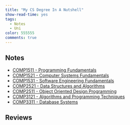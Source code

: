 ```yaml
---
title: "My CS Degree In A Nutshell"
show-read-time: yes
tags:
  - Notes
  - Uni
color: 555555
comments: true
---
```


## Notes
-   <a href="https://pepper-field-528.notion.site/COMP1511-Programming-Fundamentals-00e0ec6053ce4cd5ad57935a3ef73123">COMP1511 - Programming Fundamentals</a>
-   <a href="https://pepper-field-528.notion.site/COMP1521-Computer-Systems-Fundamentals-d52caa82ad024e7194aa25b9e559407c">COMP1521 - Computer Systems Fundamentals</a>
-   <a href="https://pepper-field-528.notion.site/COMP1531-Software-Engineering-Fundamentals-d390725be7784c62b3fedaac0160b08e">COMP1531 - Software Engineering Fundamentals</a>
-   <a href="https://pepper-field-528.notion.site/COMP2521-Data-Structures-and-Algorithms-d4d16e0f99a3426ab817015d2861ea7c">COMP2521 - Data Structures and Algorithms</a>
-   <a href="https://pepper-field-528.notion.site/COMP2511-Object-Oriented-Design-Programming-43fa168ce9a54f31bf22351bc46b3cb5">COMP2511 - Object Oriented Design Programming</a>
-   <a href="https://pepper-field-528.notion.site/COMP3121-Algorithms-and-Programming-Techniques-dc1709f7f6a646f899dca14ede023947">COMP3121 - Algorithms and Programming Techniques</a>
-   <a href="https://pepper-field-528.notion.site/COMP3311-Database-Systems-ece972c73cdb4ee299309f44e9aa352b">COMP3311 - Database Systems</a>  
## Reviews

 












